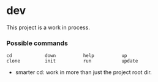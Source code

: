 # dev

This project is a work in process.

### Possible commands
```
cd            down          help          up
clone         init          run           update
```

- smarter cd: work in more than just the project root dir.
